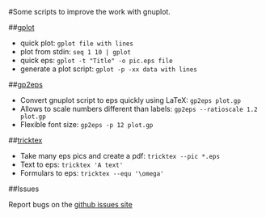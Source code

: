 #Some scripts to improve the work with gnuplot.

##[gplot](http://junghans.github.io/gnuplotutils/gplot.html)
* quick plot: `gplot file with lines`
* plot from stdin: `seq 1 10 | gplot`
* quick eps: `gplot -t "Title" -o pic.eps file`
* generate a plot script: `gplot -p -xx data with lines`

##[gp2eps](http://junghans.github.io/gnuplotutils/gp2eps.html)
* Convert gnuplot script to eps quickly using LaTeX: `gp2eps plot.gp`
* Allows to scale numbers different than labels: `gp2eps --ratioscale 1.2 plot.gp`
* Flexible font size: `gp2eps -p 12 plot.gp`

##[tricktex](http://junghans.github.io/gnuplotutils/tricktex.html)
* Take many eps pics and create a pdf: `tricktex --pic *.eps`
* Text to eps: `tricktex 'A text'`
* Formulars to eps: `tricktex --equ '\omega'`

##Issues

Report bugs on the [github issues site](https://github.com/junghans/gnuplotutils/issues)

